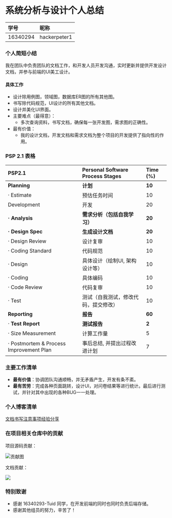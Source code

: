 # 系统分析与设计个人总结

| 学号     | 昵称         |
| :------- | :----------- |
| 16340294 | hackerpeter1 |

### 个人简短小结

我在团队中负责团队的文档工作，和开发人员开发沟通，实时更新并提供开发设计文档，并参与前端的UI美工设计。

#### 具体工作

- 设计除用例图，领域图，数据库ER图的所有其他图。
- 书写除代码规范，UI设计的所有其他文档。
- 设计并美化UI界面。
- 主要难点（最得意）：
  - 多次查询资料，书写文档，确保每一张开发图，需求图的正确性。
- 最有价值：
  - 我的设计文档，开发文档和需求文档为整个项目的开发提供了指向性的作用。

### PSP 2.1 表格

| **PSP2.1**                              | **Personal Software Process Stages** | **Time (%)** |
| :-------------------------------------- | :----------------------------------- | :----------- |
| **Planning**                            | **计划**                             | **10**       |
| · Estimate                              | 预估任务时间                         | 10           |
| Development                             | 开发                                 | 20           |
| **· Analysis**                          | **需求分析（包括自我学习）**         | **20**       |
| **· Design Spec**                       | **生成设计文档**                     | **20**       |
| · Design Review                         | 设计复审                             | 10           |
| · Coding Standard                       | 代码规范                             | 10           |
| · Design                                | 具体设计（绘制UI, 架构设计等）       | 10           |
| · Coding                                | 具体编码                             | 10           |
| · Code Review                           | 代码复审                             | 10           |
| · Test                                  | 测试（自我测试，修改代码，提交修改） | 10           |
| **Reporting**                           | **报告**                             | **60**       |
| · **Test Report**                       | **测试报告**                         | **2**        |
| · Size Measurement                      | 计算工作量                           | 5            |
| · Postmortem & Process Improvement Plan | 事后总结, 并提出过程改进计划         | 7            |

### 主要工作清单

- **最有价值**：协调团队沟通顺畅，并无矛盾产生，开发有条不紊。
- **最有苦劳**：完成各种页面跳转，设计UI，对问卷结果等进行统计。最后进行测试，并针对其中出现的各种BUG一一处理。

### 个人博客清单

[文档书写注意事项经验分享](https://hackerpeter1.github.io/swsad-hw/文档书写注意事项.html)

### 在项目相关仓库中的贡献

项目源码贡献：

![贡献图](https://dukecheung.github.io/images/swsad.png)

文档贡献：

![](https://teamwego.github.io/dashboard/images/document_division.png)

### 特别致谢

- 感谢 16340293-Tuid 同学，在开发前端的同时也同时负责后端存储。
- 感谢其他组员的努力，辛苦了！

